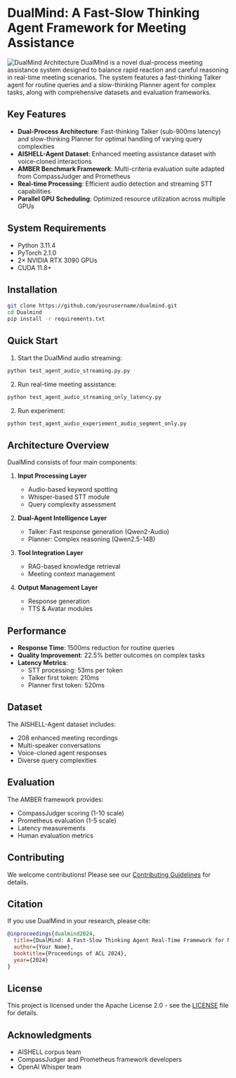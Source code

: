 # DualMind: A Fast-Slow Thinking Agent Framework for Meeting Assistance
![DualMind Architecture](./figures/会议系统agent1230.drawio.jpg)
DualMind is a novel dual-process meeting assistance system designed to balance rapid reaction and careful reasoning in real-time meeting scenarios. The system features a fast-thinking Talker agent for routine queries and a slow-thinking Planner agent for complex tasks, along with comprehensive datasets and evaluation frameworks.

## Key Features

- **Dual-Process Architecture**: Fast-thinking Talker (sub-900ms latency) and slow-thinking Planner for optimal handling of varying query complexities
- **AISHELL-Agent Dataset**: Enhanced meeting assistance dataset with voice-cloned interactions
- **AMBER Benchmark Framework**: Multi-criteria evaluation suite adapted from CompassJudger and Prometheus
- **Real-time Processing**: Efficient audio detection and streaming STT capabilities
- **Parallel GPU Scheduling**: Optimized resource utilization across multiple GPUs

## System Requirements

- Python 3.11.4
- PyTorch 2.1.0
- 2× NVIDIA RTX 3090 GPUs
- CUDA 11.8+

## Installation

```bash
git clone https://github.com/yourusername/dualmind.git
cd Dualmind
pip install -r requirements.txt
```

## Quick Start

1. Start the DualMind audio streaming:
```bash
python test_agent_audio_streaming.py.py
```

2. Run real-time meeting assistance:
```bash
python test_agent_audio_streaming_only_latency.py
```

2. Run experiment:
```bash
python test_agent_audio_experiement_audio_segment_only.py
```

## Architecture Overview

DualMind consists of four main components:

1. **Input Processing Layer**
   - Audio-based keyword spotting
   - Whisper-based STT module
   - Query complexity assessment

2. **Dual-Agent Intelligence Layer**
   - Talker: Fast response generation (Qwen2-Audio)
   - Planner: Complex reasoning (Qwen2.5-14B)

3. **Tool Integration Layer**
   - RAG-based knowledge retrieval
   - Meeting context management

4. **Output Management Layer**
   - Response generation
   - TTS & Avatar modules

## Performance

- **Response Time**: 1500ms reduction for routine queries
- **Quality Improvement**: 22.5% better outcomes on complex tasks
- **Latency Metrics**:
  - STT processing: 53ms per token
  - Talker first token: 210ms
  - Planner first token: 520ms

## Dataset

The AISHELL-Agent dataset includes:
- 208 enhanced meeting recordings
- Multi-speaker conversations
- Voice-cloned agent responses
- Diverse query complexities

## Evaluation

The AMBER framework provides:
- CompassJudger scoring (1-10 scale)
- Prometheus evaluation (1-5 scale)
- Latency measurements
- Human evaluation metrics

## Contributing

We welcome contributions! Please see our [Contributing Guidelines](CONTRIBUTING.md) for details.

## Citation

If you use DualMind in your research, please cite:

```bibtex
@inproceedings{dualmind2024,
  title={DualMind: A Fast-Slow Thinking Agent Real-Time Framework for Meeting Assistance},
  author={Your Name},
  booktitle={Proceedings of ACL 2024},
  year={2024}
}
```

## License

This project is licensed under the Apache License 2.0 - see the [LICENSE](LICENSE) file for details.

## Acknowledgments

- AISHELL corpus team
- CompassJudger and Prometheus framework developers
- OpenAI Whisper team

